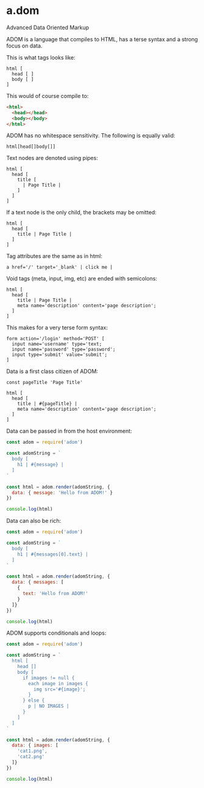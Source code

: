 # a.dom

Advanced Data Oriented Markup

ADOM is a language that compiles to HTML, has a terse syntax and a strong focus on data.

This is what tags looks like:
```
html [
  head [ ]
  body [ ]
]
```

This would of course compile to:
```html
<html>
  <head></head>
  <body></body>
</html>
```

ADOM has no whitespace sensitivity. The following is equally valid:
```
html[head[]body[]]
```

Text nodes are denoted using pipes:
```
html [
  head [
    title [
      | Page Title |
    ]
  ]
]
```

If a text node is the only child, the brackets may be omitted:
```
html [
  head [
    title | Page Title |
  ]
]
```

Tag attributes are the same as in html:
```
a href='/' target='_blank' | click me |
```

Void tags (meta, input, img, etc) are ended with semicolons:
```
html [
  head [
    title | Page Title |
    meta name='description' content='page description';
  ]
]
```

This makes for a very terse form syntax:
```
form action='/login' method='POST' [
  input name='username' type='text;
  input name='password' type='password';
  input type='submit' value='submit';
]
```

Data is a first class citizen of ADOM:
```
const pageTitle 'Page Title'

html [
  head [
    title | #{pageTitle} |
    meta name='description' content='page description';
  ]
]
```

Data can be passed in from the host environment:
```javascript
const adom = require('adom')

const adomString = `
  body [
    h1 | #{message} |
  ]
`

const html = adom.render(adomString, {
  data: { message: 'Hello from ADOM!' }
})

console.log(html)
```

Data can also be rich:
```javascript
const adom = require('adom')

const adomString = `
  body [
    h1 | #{messages[0].text} |
  ]
`

const html = adom.render(adomString, {
  data: { messages: [
    {
      text: 'Hello from ADOM!'
    }
  ]}
})

console.log(html)
```

ADOM supports conditionals and loops:
```javascript
const adom = require('adom')

const adomString = `
  html [
    head []
    body [
      if images != null {
        each image in images {
          img src='#{image}';
        }
      } else {
        p | NO IMAGES |
      }
    ]
  ]
`

const html = adom.render(adomString, {
  data: { images: [
    'cat1.png',
    'cat2.png'
  ]}
})

console.log(html)
```

